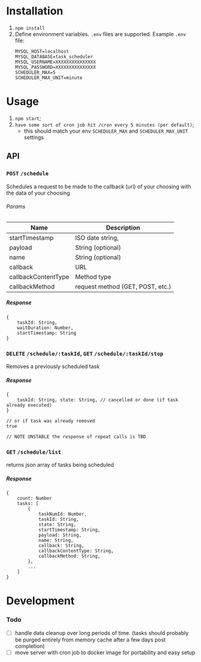 # Installation
1. `npm install`
2. Define environment variables. `.env` files are supported. Example `.env` file:
    ```
    MYSQL_HOST=localhost
    MYSQL_DATABASE=task_scheduler
    MYSQL_USERNAME=XXXXXXXXXXXXXXX
    MYSQL_PASSWORD=XXXXXXXXXXXXXXX
    SCHEDULER_MAX=5
    SCHEDULER_MAX_UNIT=minute
    ``` 

# Usage
1. `npm start`;
2. `have some sort of cron job hit /cron every 5 minutes (per default)`;
    - this should match your env `SCHEDULER_MAX` and `SCHEDULER_MAX_UNIT` settings

## API

### `POST` `/schedule`
Schedules a request to be made to the callback (url) of your choosing with the data of your choosing

###### Params
Name                  | Description
----------------------|------------------------------------
startTimestamp        | ISO date string,
payload               | String (optional)
name                  | String (optional)
callback              | URL
callbackContentType   | Method type
callbackMethod        | request method (GET, POST, etc.)
##### Response
```
{
    taskId: String, 
    waitDuration: Number, 
    startTimestamp: String
}
```

### `DELETE` `/schedule/:taskId`, `GET` `/schedule/:taskId/stop`
Removes a previously scheduled task

##### Response
```
{
    taskId: String, state: String, // cancelled or done (if task already executed)
}

// or if task was already removed
true

// NOTE UNSTABLE the response of repeat calls is TBD
```

### `GET` `/schedule/list`
returns json array of tasks being scheduled

##### Response
```
{   
    count: Number
    tasks: [
        {
            taskNumId: Number,
            taskId: String,
            state: String,
            startTimestamp: String,
            payload: String,
            name: String,
            callback: String,
            callbackContentType: String,
            callbackMethod: String,
        },
        ...
    ]
}
```

# Development

### Todo
- [ ] handle data cleanup over long periods of time. (tasks should probably be purged entirely from memory cache after a few days post completion)
- [ ] move server with cron job to docker image for portability and easy setup
